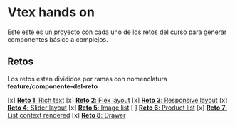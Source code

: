 # Vtex hands on

Este este es un proyecto con cada uno de los retos del curso para generar componentes básico a complejos.

## Retos

Los retos estan divididos por ramas con nomenclatura **feature/componente-del-reto**

[x] [**Reto 1**: Rich text](https://github.com/DanielCruzCode/vtex-hands-on-daniel-cruz/tree/feature/rich-text)
[x] [**Reto 2**: Flex layout](https://github.com/DanielCruzCode/vtex-hands-on-daniel-cruz/tree/feature/flex-layout)
[x] [**Reto 3**: Responsive layout](https://github.com/DanielCruzCode/vtex-hands-on-daniel-cruz/tree/feature/responsive-layout)
[x] [**Reto 4**: Slider layout](https://github.com/DanielCruzCode/vtex-hands-on-daniel-cruz/tree/feature/slider-layout)
[x] [**Reto 5**: Image list](https://github.com/DanielCruzCode/vtex-hands-on-daniel-cruz/tree/feature/image-list)
[ ] [**Reto 6**: Product list](https://github.com/DanielCruzCode/vtex-hands-on-daniel-cruz/tree/feature/image-list)
[x] [**Reto 7**: List context rendered](https://github.com/DanielCruzCode/vtex-hands-on-daniel-cruz/tree/feature/list-context-rendered)
[x] [**Reto 8**: Drawer](https://github.com/DanielCruzCode/vtex-hands-on-daniel-cruz/tree/feature/drawer)
